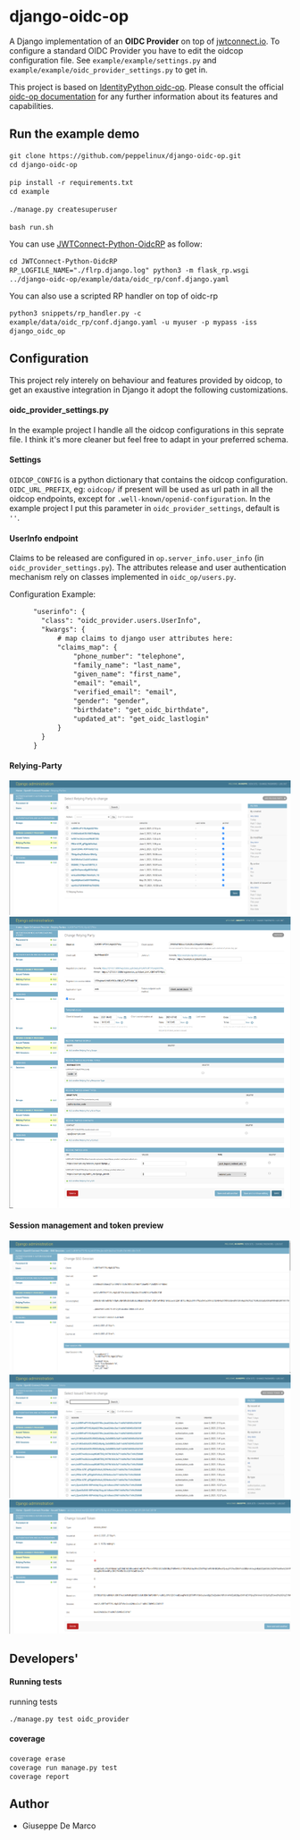 # django-oidc-op
A Django implementation of an **OIDC Provider** on top of [jwtconnect.io](https://jwtconnect.io/).
To configure a standard OIDC Provider you have to edit the oidcop configuration file.
See `example/example/settings.py` and `example/example/oidc_provider_settings.py` to get in.

This project is based on [IdentityPython oidc-op](https://github.com/IdentityPython/oidc-op).
Please consult the official [oidc-op documentation](https://oidcop.readthedocs.io/en/latest/) for any further information about its features and capabilities.


## Run the example demo
````
git clone https://github.com/peppelinux/django-oidc-op.git
cd django-oidc-op

pip install -r requirements.txt
cd example

./manage.py createsuperuser

bash run.sh
````

You can use [JWTConnect-Python-OidcRP](https://github.com/openid/JWTConnect-Python-OidcRP) as follow:
```
cd JWTConnect-Python-OidcRP
RP_LOGFILE_NAME="./flrp.django.log" python3 -m flask_rp.wsgi ../django-oidc-op/example/data/oidc_rp/conf.django.yaml
```

You can also use a scripted RP handler on top of oidc-rp
````
python3 snippets/rp_handler.py -c example/data/oidc_rp/conf.django.yaml -u myuser -p mypass -iss django_oidc_op
````

## Configuration

This project rely interely on behaviour and features provided by oidcop, to get an exaustive integration in Django it
adopt the following customizations.

#### oidc_provider_settings.py

In the example project I handle all the oidcop configurations in this seprate file.
I think it's more cleaner but feel free to adapt in your preferred schema.

#### Settings

`OIDCOP_CONFIG` is a python dictionary that contains the oidcop configuration.
`OIDC_URL_PREFIX`, eg: `oidcop/` if present will be used as url path in all the oidcop endpoints, except for `.well-known/openid-configuration`. In the example project I put this parameter in `oidc_provider_settings`, default is `''`.


#### UserInfo endpoint

Claims to be released are configured in `op.server_info.user_info` (in `oidc_provider_settings.py`).
The attributes release and user authentication mechanism rely on classes implemented in `oidc_op/users.py`.

Configuration Example:

````
      "userinfo": {
        "class": "oidc_provider.users.UserInfo",
        "kwargs": {
            # map claims to django user attributes here:
            "claims_map": {
                "phone_number": "telephone",
                "family_name": "last_name",
                "given_name": "first_name",
                "email": "email",
                "verified_email": "email",
                "gender": "gender",
                "birthdate": "get_oidc_birthdate",
                "updated_at": "get_oidc_lastlogin"
            }
        }
      }
````

#### Relying-Party
![Alt text](images/rp2.png)
![Alt text](images/rp_detail.png)

#### Session management and token preview
![Alt text](images/session_detail.png)
![Alt text](images/issued_token_list.png)
![Alt text](images/issued_token_detail.png)


## Developers'

#### Running tests

running tests
````
./manage.py test oidc_provider
````

#### coverage
````
coverage erase
coverage run manage.py test
coverage report
````

## Author

- Giuseppe De Marco

